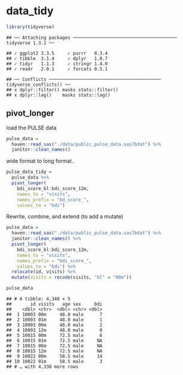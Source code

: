 data\_tidy
================

``` r
library(tidyverse)
```

    ## ── Attaching packages ─────────────────────────────────────── tidyverse 1.3.1 ──

    ## ✓ ggplot2 3.3.5     ✓ purrr   0.3.4
    ## ✓ tibble  3.1.4     ✓ dplyr   1.0.7
    ## ✓ tidyr   1.1.3     ✓ stringr 1.4.0
    ## ✓ readr   2.0.1     ✓ forcats 0.5.1

    ## ── Conflicts ────────────────────────────────────────── tidyverse_conflicts() ──
    ## x dplyr::filter() masks stats::filter()
    ## x dplyr::lag()    masks stats::lag()

## pivot\_longer

load the PULSE data

``` r
pulse_data = 
  haven::read_sas("./data/public_pulse_data.sas7bdat") %>% 
  janitor::clean_names()
```

wide format to long format..

``` r
pulse_data_tidy = 
  pulse_data %>% 
  pivot_longer(
    bdi_score_bl:bdi_score_12m,
    names_to = "visits",
    names_prefix = "bd_score_",
    values_to = "bdi")
```

Rewrite, combine, and extend (to add a mutate)

``` r
pulse_data = 
  haven::read_sas("./data/public_pulse_data.sas7bdat") %>% 
  janitor::clean_names() %>% 
  pivot_longer(
    bdi_score_bl:bdi_score_12m,
    names_to = "visits",
    names_prefix = "bdi_score_",
    values_to = "bdi") %>% 
  relocate(id, visits) %>% 
  mutate(visits = recode(visits, "bl" = "00m"))

pulse_data
```

    ## # A tibble: 4,348 × 5
    ##       id visits   age sex     bdi
    ##    <dbl> <chr>  <dbl> <chr> <dbl>
    ##  1 10003 00m     48.0 male      7
    ##  2 10003 01m     48.0 male      1
    ##  3 10003 06m     48.0 male      2
    ##  4 10003 12m     48.0 male      0
    ##  5 10015 00m     72.5 male      6
    ##  6 10015 01m     72.5 male     NA
    ##  7 10015 06m     72.5 male     NA
    ##  8 10015 12m     72.5 male     NA
    ##  9 10022 00m     58.5 male     14
    ## 10 10022 01m     58.5 male      3
    ## # … with 4,338 more rows
